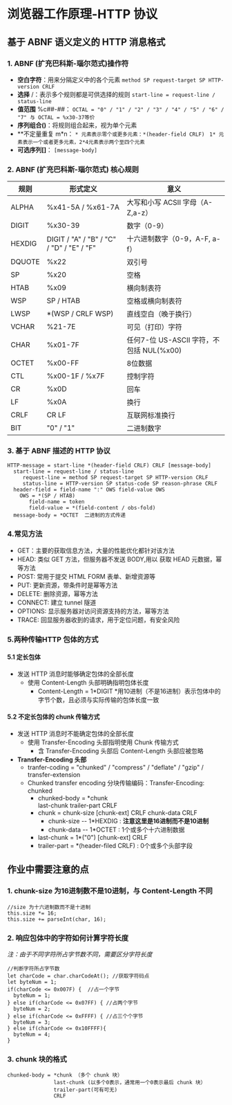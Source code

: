 # 浏览器工作原理-HTTP 协议
## 基于 ABNF 语义定义的 HTTP 消息格式
### 1. ABNF (扩充巴科斯-瑙尔范式)操作符
+ **空白字符**：用来分隔定义中的各个元素 
    ` method SP request-target SP HTTP-version CRLF `
+ **选择** /：表示多个规则都是可供选择的规则 
    `start-line = request-line / status-line`
+ **值范围** %c##-##：
    `OCTAL = "0" / "1" / "2" / "3" / "4" / "5" / "6" / "7" 与 OCTAL = %x30-37等价`
+ **序列组合()**：将规则组合起来，视为单个元素
+ **不定量重复 m\*n：
        `* 元素表示零个或更多元素：*(header-field CRLF) `
        `1* 元素表示一个或者更多元素，2*4元素表示两个至四个元素`
+ **可选序列[]**：
    `[message-body]`
### 2. ABNF (扩充巴科斯-瑙尔范式) 核心规则
规则 | 形式定义 | 意义
------ | ------------ | -----
ALPHA | %x41-5A / %x61-7A | 大写和小写 ACSII 字母（A-Z,a-z）
DIGIT | %x30-39 | 数字（0-9）
HEXDIG | DIGIT / "A" / "B" / "C" / "D" / "E" / "F" | 十六进制数字（0-9，A-F, a-f）
DQUOTE | %x22 | 双引号
SP | %x20 | 空格
HTAB | %x09 | 横向制表符
WSP | SP / HTAB | 空格或横向制表符
LWSP | *(WSP / CRLF WSP) | 直线空白（晚于换行）
VCHAR | %21-7E | 可见（打印）字符
CHAR | %x01-7F | 任何7-位 US-ASCII 字符，不包括 NUL(%x00)
OCTET | %x00-FF | 8位数据
CTL | %x00-1F / %x7F | 控制字符
CR | %x0D | 回车
LF | %x0A | 换行
CRLF | CR LF | 互联网标准换行
BIT | "0" / "1" | 二进制数字  
### 3. 基于 ABNF 描述的 HTTP 协议
 ```
HTTP-message = start-line *(header-field CRLF) CRLF [message-body]
   start-line = request-line / status-line
      request-line = method SP request-target SP HTTP-version CRLF
      status-line = HTTP-version SP status-code SP reason-phrase CRLF
   header-field = field-name ":" OWS field-value OWS
     OWS = *(SP / HTAB)
        field-name = token
        field-value = *(field-content / obs-fold)
   message-body = *OCTET  二进制的方式传递 
```
### 4.常见方法
* GET：主要的获取信息方法，大量的性能优化都针对该方法
* HEAD: 类似 GET 方法，但服务器不发送 BODY,用以 获取 HEAD 元数据，幂等方法
* POST: 常用于提交 HTML FORM 表单、新增资源等
* PUT: 更新资源，带条件时是幂等方法
* DELETE:  删除资源，幂等方法
* CONNECT:  建立 tunnel 隧道
* OPTIONS: 显示服务器对访问资源支持的方法，幂等方法
* TRACE:  回显服务器收到的请求，用于定位问题，有安全风险
### 5.两种传输HTTP 包体的方式
#### 5.1 定长包体
  * 发送 HTTP 消息时能够确定包体的全部长度
    * 使用 Content-Length 头部明确指明包体长度
      * Content-Length = 1*DIGIT
        *用10进制（不是16进制）表示包体中的字节个数，且必须与实际传输的包体长度一致
#### 5.2 不定长包体的 chunk 传输方式
  * 发送 HTTP 消息时不能确定包体的全部长度
    * 使用 Transfer-Encoding 头部指明使用 Chunk 传输方式
      * 含 Transfer-Encoding 头部后 Content-Length 头部应被忽略
  * **Transfer-Encoding 头部**
    * tranfer-coding = "chunked" / "compress" / "deflate" / "gzip" / transfer-extension
    * Chunked transfer encoding 分块传输编码：Transfer-Encoding: chunked
      * chunked-body = *chunk   
                                  last-chunk
                                  trailer-part
                                  CRLF
      * chunk = chunk-size [chunk-ext] CRLF chunk-data CRLF
        * chunk-size -- 1*HEXDIG : **注意这里是16进制而不是10进制**
        * chunk-data -- 1*OCTET   : 1个或多个十六进制数据
      * last-chunk = 1*("0") [chunk-ext] CRLF
      * trailer-part = *(header-filed CRLF)  : 0个或多个头部字段
      
## 作业中需要注意的点
### 1. chunk-size 为16进制数不是10进制，与 Content-Length 不同
```
//size 为十六进制数而不是十进制
this.size *= 16;  
this.size += parseInt(char, 16);
```
### 2. 响应包体中的字符如何计算字符长度
*注：由于不同字符所占字节数不同，需要区分字符长度*
```
//判断字符所占字节数
let charCode = char.charCodeAt(); //获取字符码点
let byteNum = 1;
if(charCode <= 0x007F) {  //占一个字节
  byteNum = 1;
} else if(charCode <= 0x07FF) { //占两个字节
  byteNum = 2;
} else if(charCode <= 0xFFFF) { //占三个个字节
  byteNum = 3;
} else if(charCode <= 0x10FFFF){
  byteNum = 4;
}
```
### 3. chunk 块的格式
```
chunked-body = *chunk （多个 chunk 块）  
               last-chunk (以多个0表示，通常用一个0表示最后 chunk 块）
               trailer-part(可有可无)
               CRLF
```
